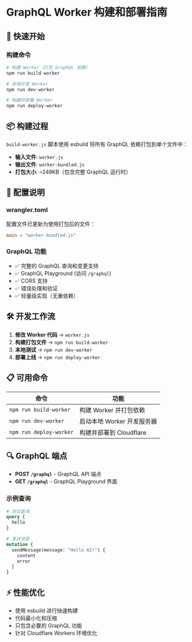 # GraphQL Worker 构建和部署指南

## 🚀 快速开始

### 构建命令

```bash
# 构建 Worker（打包 GraphQL 依赖）
npm run build-worker

# 本地开发 Worker
npm run dev-worker

# 构建并部署 Worker
npm run deploy-worker
```

## 📦 构建过程

`build-worker.js` 脚本使用 esbuild 将所有 GraphQL 依赖打包到单个文件中：

- **输入文件**: `worker.js`
- **输出文件**: `worker-bundled.js`
- **打包大小**: ~249KB（包含完整 GraphQL 运行时）

## 🔧 配置说明

### wrangler.toml 
配置文件已更新为使用打包后的文件：
```toml
main = "worker-bundled.js"
```

### GraphQL 功能
- ✅ 完整的 GraphQL 查询和变更支持
- ✅ GraphQL Playground (访问 `/graphql`)
- ✅ CORS 支持
- ✅ 错误处理和验证
- ✅ 轻量级实现（无重依赖）

## 🛠 开发工作流

1. **修改 Worker 代码** → `worker.js`
2. **构建打包文件** → `npm run build-worker`
3. **本地测试** → `npm run dev-worker`
4. **部署上线** → `npm run deploy-worker`

## 📋 可用命令

| 命令 | 功能 |
|------|------|
| `npm run build-worker` | 构建 Worker 并打包依赖 |
| `npm run dev-worker` | 启动本地 Worker 开发服务器 |
| `npm run deploy-worker` | 构建并部署到 Cloudflare |

## 🔍 GraphQL 端点

- **POST `/graphql`** - GraphQL API 端点
- **GET `/graphql`** - GraphQL Playground 界面

### 示例查询

```graphql
# 测试查询
query {
  hello
}

# 发送消息
mutation {
  sendMessage(message: "Hello AI!") {
    content
    error
  }
}
```

## ⚡ 性能优化

- 使用 esbuild 进行快速构建
- 代码最小化和压缩
- 只包含必要的 GraphQL 功能
- 针对 Cloudflare Workers 环境优化
